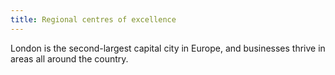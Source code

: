 ```yaml
---
title: Regional centres of excellence
---
```


London is the second-largest capital city in Europe, and businesses thrive in areas all around the country. 
